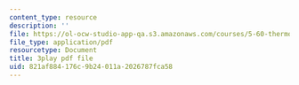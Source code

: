 ```yaml
---
content_type: resource
description: ''
file: https://ol-ocw-studio-app-qa.s3.amazonaws.com/courses/5-60-thermodynamics-kinetics-spring-2008/821af884176c9b24011a2026787fca58_DOq2YChGmlg.pdf
file_type: application/pdf
resourcetype: Document
title: 3play pdf file
uid: 821af884-176c-9b24-011a-2026787fca58
---
```

